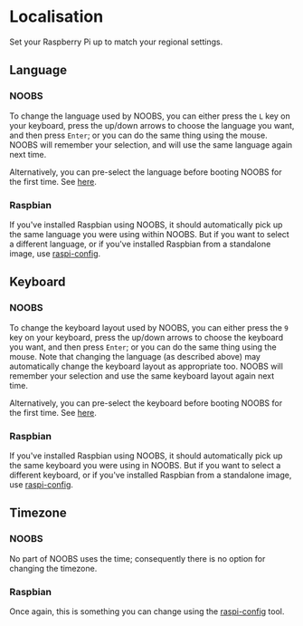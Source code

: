 # Localisation

Set your Raspberry Pi up to match your regional settings.


## Language

### NOOBS

To change the language used by NOOBS, you can either press the `L` key on your keyboard, press the up/down arrows to choose the language you want, and then press `Enter`; or you can do the same thing using the mouse. NOOBS will remember your selection, and will use the same language again next time.

Alternatively, you can pre-select the language before booting NOOBS for the first time. See [here](https://github.com/raspberrypi/noobs/blob/master/README.md#how-to-change-the-default-language-keyboard-layout-display-mode-or-boot-partition).

### Raspbian

If you've installed Raspbian using NOOBS, it should automatically pick up the same language you were using within NOOBS. But if you want to select a different language, or if you've installed Raspbian from a standalone image, use [raspi-config](../raspi-config.md#change-locale).


## Keyboard

### NOOBS

To change the keyboard layout used by NOOBS, you can either press the `9` key on your keyboard, press the up/down arrows to choose the keyboard you want, and then press `Enter`; or you can do the same thing using the mouse. Note that changing the language (as described above) may automatically change the keyboard layout as appropriate too. NOOBS will remember your selection and use the same keyboard layout again next time.

Alternatively, you can pre-select the keyboard before booting NOOBS for the first time. See [here](https://github.com/raspberrypi/noobs/blob/master/README.md#how-to-change-the-default-language-keyboard-layout-display-mode-or-boot-partition).

### Raspbian

If you've installed Raspbian using NOOBS, it should automatically pick up the same keyboard you were using in NOOBS. But if you want to select a different keyboard, or if you've installed Raspbian from a standalone image, use [raspi-config](../raspi-config.md#change-keyboard-layout).


## Timezone

### NOOBS

No part of NOOBS uses the time; consequently there is no option for changing the timezone.

### Raspbian

Once again, this is something you can change using the [raspi-config](../raspi-config.md#change-timezone) tool.
